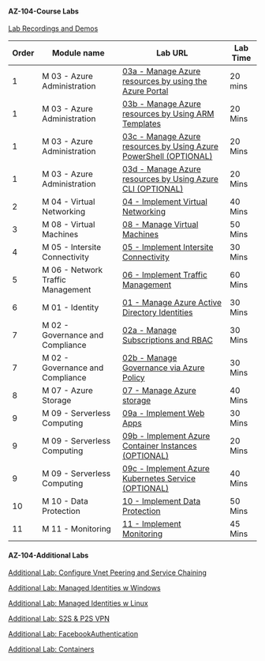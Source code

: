 #### AZ-104-Course Labs

[Lab Recordings and Demos](https://github.com/MicrosoftLearning/Lab-Demo-Recordings/blob/master/AZ-104.md?fbclid=IwAR15-m2pNmIY30vqga5rC3FtVd4bqYmsH9YiY2Zbnu36OZPgdr9rz-VezGA)
 
      
| Order | Module name | Lab URL | Lab Time |
| ----------------------------- | --------------------------- |------------------------- | ----------------------- |
| 1 | M 03 - Azure Administration | [03a - Manage Azure resources by using the Azure Portal](https://microsoftlearning.github.io/AZ-104-MicrosoftAzureAdministrator/Instructions/Labs/LAB_03a-Manage_Azure_Resources_by_Using_the_Azure_Portal.html) | 20 mins|
  |1 |M 03 - Azure Administration|	[03b - Manage Azure resources by Using ARM Templates](https://microsoftlearning.github.io/AZ-104-MicrosoftAzureAdministrator/Instructions/Labs/LAB_03b-Manage_Azure_Resources_by_Using_ARM_Templates.html) | 20 Mins|  
 |1 |M 03 - Azure Administration|	[03c - Manage Azure resources by Using Azure PowerShell    (OPTIONAL)](https://microsoftlearning.github.io/AZ-104-MicrosoftAzureAdministrator/Instructions/Labs/LAB_03c-Manage_Azure_Resources_by_Using_Azure_PowerShell.html) | 20 Mins|
|1 |M 03 - Azure Administration|	[03d - Manage Azure resources by Using Azure CLI      (OPTIONAL) ](https://microsoftlearning.github.io/AZ-104-MicrosoftAzureAdministrator/Instructions/Labs/LAB_03d-Manage_Azure_Resources_by_Using_Azure_CLI.html) | 20 Mins|
|2 |M 04 - Virtual Networking|	[04 - Implement Virtual Networking](https://microsoftlearning.github.io/AZ-104-MicrosoftAzureAdministrator/Instructions/Labs/LAB_04-Implement_Virtual_Networking.html) | 40 Mins|
|3 |M 08 - Virtual Machines|	[08 - Manage Virtual Machines](https://microsoftlearning.github.io/AZ-104-MicrosoftAzureAdministrator/Instructions/Labs/LAB_08-Manage_Virtual_Machines.html) | 50 Mins|
|4|M 05 - Intersite Connectivity|	[05 - Implement Intersite Connectivity](https://microsoftlearning.github.io/AZ-104-MicrosoftAzureAdministrator/Instructions/Labs/LAB_05-Implement_Intersite_Connectivity.html) | 30 Mins|
|5|M 06 - Network Traffic Management|	[06 - Implement Traffic Management](https://microsoftlearning.github.io/AZ-104-MicrosoftAzureAdministrator/Instructions/Labs/LAB_06-Implement_Network_Traffic_Management.html) | 60 Mins|
|6|M 01 - Identity|	[01 - Manage Azure Active Directory Identities](https://microsoftlearning.github.io/AZ-104-MicrosoftAzureAdministrator/Instructions/Labs/LAB_01-Manage_Azure_AD_Identities.html) | 30 Mins|
|7|M 02 - Governance and Compliance|	[02a - Manage Subscriptions and RBAC](https://microsoftlearning.github.io/AZ-104-MicrosoftAzureAdministrator/Instructions/Labs/LAB_02a_Manage_Subscriptions_and_RBAC.html) | 30 Mins|
|7|M 02 - Governance and Compliance|	[02b - Manage Governance via Azure Policy](https://microsoftlearning.github.io/AZ-104-MicrosoftAzureAdministrator/Instructions/Labs/LAB_02b-Manage_Governance_via_Azure_Policy.html) | 30 Mins|
|8|M 07 - Azure Storage|	[07 - Manage Azure storage](https://microsoftlearning.github.io/AZ-104-MicrosoftAzureAdministrator/Instructions/Labs/LAB_07-Manage_Azure_Storage.html) | 40 Mins|
|9|M 09 - Serverless Computing|	[09a - Implement Web Apps](https://microsoftlearning.github.io/AZ-104-MicrosoftAzureAdministrator/Instructions/Labs/LAB_09a-Implement_Web_Apps.html) | 30 Mins|
|9|M 09 - Serverless Computing|	[09b - Implement Azure Container Instances      (OPTIONAL)](https://microsoftlearning.github.io/AZ-104-MicrosoftAzureAdministrator/Instructions/Labs/LAB_09b-Implement_Azure_Container_Instances.html) | 20 Mins|
|9|M 09 - Serverless Computing|	[09c - Implement Azure Kubernetes Service        (OPTIONAL)](https://microsoftlearning.github.io/AZ-104-MicrosoftAzureAdministrator/Instructions/Labs/LAB_09c-Implement_Azure_Kubernetes_Service.html) | 40 Mins|
|10|M 10 - Data Protection|	[10 - Implement Data Protection](https://microsoftlearning.github.io/AZ-104-MicrosoftAzureAdministrator/Instructions/Labs/LAB_10-Implement_Data_Protection.html) | 50 Mins|
|11|M 11 - Monitoring|	[11 - Implement Monitoring](https://microsoftlearning.github.io/AZ-104-MicrosoftAzureAdministrator/Instructions/Labs/LAB_11-Implement_Monitoring.html) | 45 Mins|

#### AZ-104-Additional Labs


[Additional Lab: Configure Vnet Peering and Service Chaining](https://github.com/cemvarol/AZ-104-Labs/blob/main/NWLab/NWLab.md)

[Additional Lab: Managed Identities w Windows](https://github.com/cemvarol/AZ-104-Labs/blob/main/IDsLab/IDsLab.md)

[Additional Lab: Managed Identities w Linux](https://github.com/cemvarol/ResourceCreate/tree/main/Ids-Lab-Linux)

[Additional Lab: S2S & P2S VPN](https://github.com/cemvarol/AZ-104-Labs/blob/main/S2S-VPN/Instructions.md)

[Additional Lab: FacebookAuthentication](https://github.com/cemvarol/AZ-104-Labs/blob/main/AuthenticateWith/AuthenticatewFB.pdf)

[Additional Lab: Containers](https://github.com/cemvarol/AZ-104-Labs/blob/main/ContainersLab/ContainersNew.pdf)



